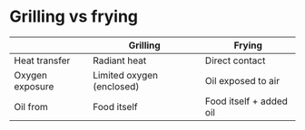 # Grilling vs frying

|  | Grilling | Frying |
|---|----------|--------|
|Heat transfer| Radiant heat | Direct contact |
|Oxygen exposure| Limited oxygen (enclosed)| Oil exposed to air|
| Oil from | Food itself | Food itself + added oil |